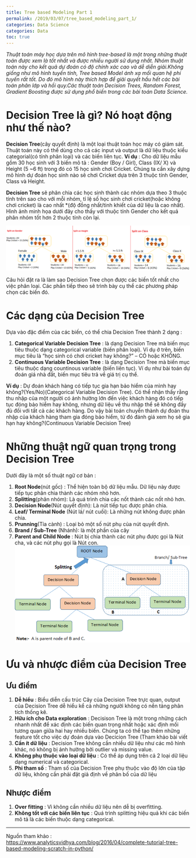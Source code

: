 ```yaml
---
title: Tree based Modeling Part 1
permalink: /2019/03/07/tree_based_modeling_part_1/
categories: Data Science
categories: Data
toc: true
---
```

*Thuật toán máy học dựa trên mô hình tree-based là một trong những thuật toán được xem là tốt nhất và được nhiều người sử dụng nhất. Nhóm thuật toán này cho kết quả dự đoán có độ chính xác cao và dễ diễn giải.Không giống như mô hình tuyến tính, Tree based Model ánh xạ mối quan hệ phi tuyến rất tốt. Do đó mô hình này thích hợp để giải quyết hầu hết các bài toán phân lớp và hồi quy.Các thuật toán Decision Trees, Random Forest, Gradient Boosting được sử dụng phổ biến trong các bài toán Data Science.*

# Decision Tree là gì? Nó hoạt động như thế nào?
**Decision Tree**(cây quyết định) là một loại thuật toán học máy có giám sát. Thuật toán này có thể dùng cho cả các input và output là dữ liệu thuộc kiểu categorial(có tính phân loại) và các biến liên tục.
**Ví dụ** : Cho dữ liệu mẫu gồm 30 học sinh với 3 biến mô tả : Gender (Boy / Girl),  Class (IX/ X) và Height (5 ~6 ft) trong đó có 15 học sinh chơi Cricket. Chúng ta cần xây dựng mô hình dự đoán học sinh nào sẽ chơi Cricket dựa trên 3 thuộc tính  Gender, Class và Height.

**Decision Tree** sẽ phân chia các học sinh thành các nhóm dựa theo 3 thuộc tính trên sao cho với mỗi nhóm, tỉ lệ số học sinh chơi cricket(hoặc không chơi cricket) là cao nhất *(độ đồng nhất/tinh khiết của dữ liệu là cao nhất). Hình ảnh minh họa dưới đây cho thấy với thuộc tính Gender cho kết quả phân nhóm tốt hơn 2 thuộc tính còn lại.

![Test](https://github.com/lhduc94/Tree_based_modeling/blob/master/image/part1_1.png)

Câu hỏi đặt ra là làm sao Decision Tree chọn được các biến tốt nhất cho việc phân loại. Các phần tiếp theo sẽ trình bày cụ thể các phương pháp chọn các biến đó.

# Các dạng của Decision Tree
Dựa vào đặc điểm của các biến, có thể chia Decision Tree thành 2 dạng :
1. **Categorical Variable Decision Tree** : là dạng Decision Tree mà biến mục tiêu thuộc dạng categorical variable (biến phân loại). Ví dụ ở trên, biến mục tiêu là “học sinh có chơi cricket hay không?” – CÓ hoặc KHÔNG.
2. **Continuous Variable Decision Tree** :   là dạng Decision Tree mà biến mục tiêu thuộc dạng countinous variable (biến liên tục). Ví dụ như bài toán dự đoán giá nhà đất, biến mục tiêu trả về giá trị cụ thể.

**Ví dụ** : Dự đoán khách hàng có tiếp tục gia hạn bảo hiểm của mình hay không?(Yes/No)(Categorical Variable Decision Tree). Có thể nhận thấy rằng thu nhập của một người có ảnh hưởng lớn đến việc khách hàng đó có tiếp tục đóng bảo hiểm hay không, nhưng dữ liệu về thu nhập thể sẽ không đầy đủ đối với tất cả các khách hàng. Do vậy bài toán chuyển thành dự đoán thu nhập của khách hàng tham gia đóng bảo hiểm, từ đó đánh giá xem họ sẽ gia hạn hay không?(Continuous Variable Decision Tree)

# Những thuật ngữ quan trọng trong Decision Tree
Dưới đây là một số thuật ngữ cơ bản :
1. **Root Node**(nút gốc) : Thể hiện toàn bộ dữ liệu mẫu. Dữ liệu này được tiếp tục phân chia thành các nhóm nhỏ hơn.
2. **Splitting**(phân nhóm): Là quá trình chia các nốt thành các nốt nhỏ hơn.
3. **Decision Node**(Nút quyết định): Là nút tiếp tục được phân chia.
4. **Leaf/ Terminal Node** (Nút lá/ nút cuối):  Là những nút không được phân chia.
5. **Prunning**(Tỉa cành) : Loại bỏ một số nút phụ của nút quyết định.
6. **Brand / Sub-Tree** (Nhánh): là một phần của cây
7. **Parent and Child Node** : Nút bị chia thành các nút phụ được gọi là Nút cha, và các nút phụ gọi là Nút con.
![Decision_Tree_2](https://github.com/lhduc94/Tree_based_modeling/blob/master/image/part1_2.png)

# Ưu và nhược điểm của Decision Tree
## Ưu điểm
1. **Dễ hiểu** : Biểu diễn cấu trúc Cây của Decision Tree trực quan, output của Decision Tree dễ hiểu kể cả những người không có nền tảng phân tích thống kê.
2. **Hữu ích cho Data exploration** :  Decisison Tree là một trong những cách nhanh nhất để xác định các biến quan trọng nhất hoặc xác định mối tương quan giữa hai hay nhiều biến. Chúng ta có thể tạo thêm những feature tốt cho việc dự đoán dựa vào Decicion Tree (Tham khảo bài viết
3. **Cần ít dữ liệu** : Decision Tree không cần nhiều dữ liệu như các mô hình khác, nó không bị ảnh hưởng bởi outlier và missing value.
4. **Không phụ thuộc vào loại dữ liệu** : Có thể áp dụng trên cả 2 loại dữ liệu dạng numerical và categorical.
5. **Phi tham số** : Tham số của Decision Tree phụ thuộc vào độ lớn của tập dữ liệu, không cần phải đặt giả định về phân bố của dữ liệu
## Nhược điểm
1. **Over fitting** : Vì không cần nhiều dữ liệu nên dễ bị overfitting.
2. **Không tốt với các biến liên tục** : Quá trình splitting hiệu quả khi các biến mô tả là các biến thuộc dạng categorical.
____________________________________________________________________________________________

Nguồn tham khảo : <https://www.analyticsvidhya.com/blog/2016/04/complete-tutorial-tree-based-modeling-scratch-in-python/>

